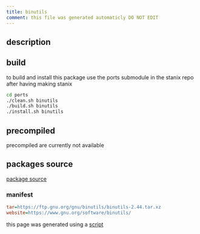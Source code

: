 ```yaml
---
title: binutils
comment: this file was generated automaticly DO NOT EDIT
---
```

## description

## build
to build and install this package use the ports submodule in the stanix repo
after having making stanix
```sh
cd ports
./clean.sh binutils
./build.sh binutils
./install.sh binutils
```

## precompiled
precompiled are currently not available

## packages source
[package source](https://github.com/tayoky/ports/tree/main/ports/binutils)  

### manifest
```ini
tar=https://ftp.gnu.org/gnu/binutils/binutils-2.44.tar.xz
website=https://www.gnu.org/software/binutils/
```

this page was generated using a [script](../../update-packages.md)
